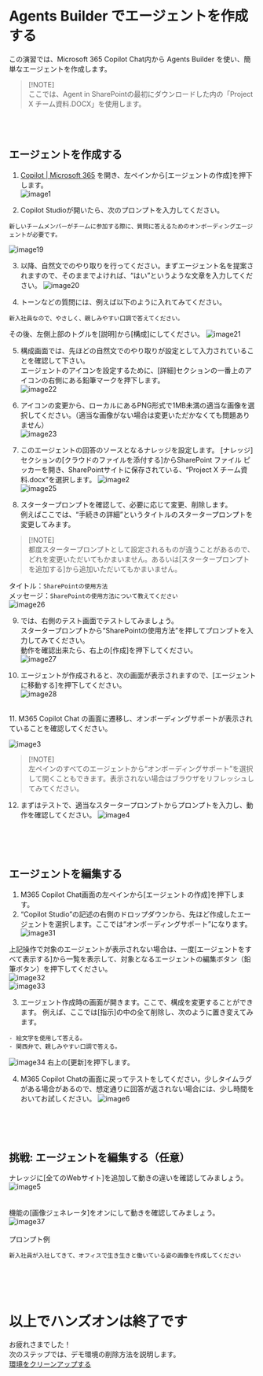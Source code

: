 # Agents Builder でエージェントを作成する
この演習では、Microsoft 365 Copilot Chat内から Agents Builder を使い、簡単なエージェントを作成します。

> [!NOTE]<br>
> ここでは、Agent in SharePointの最初にダウンロードした内の「Project X チーム資料.DOCX」を使用します。<br>

<br>
<br>

## エージェントを作成する
1.	[Copilot | Microsoft 365](https://m365.cloud.microsoft/chat/) を開き、左ペインから[エージェントの作成]を押下します。<br>
![image1](image/02/image1.png)
 
2.	Copilot Studioが開いたら、次のプロンプトを入力してください。<br>
```
新しいチームメンバーがチームに参加する際に、質問に答えるためのオンボーディングエージェントが必要です。
```
![image19](image/02/image19.png)
 
3.	以降、自然文でのやり取りを行ってください。まずエージェント名を提案されますので、そのままでよければ、“はい”というような文章を入力してください。
![image20](image/02/image20.png)
 
4.	トーンなどの質問には、例えば以下のように入れてみてください。<br>
```
新入社員なので、やさしく、親しみやすい口調で答えてください。
```
その後、左側上部のトグルを[説明]から[構成]にしてください。
![image21](image/02/image21.png)
 
5.	構成画面では、先ほどの自然文でのやり取りが設定として入力されていることを確認して下さい。<br>
エージェントのアイコンを設定するために、[詳細]セクションの一番上のアイコンの右側にある鉛筆マークを押下します。<br>
![image22](image/02/image22.png)
 
6.	アイコンの変更から、ローカルにあるPNG形式で1MB未満の適当な画像を選択してください。（適当な画像がない場合は変更いただかなくても問題ありません）<br>
![image23](image/02/image23.png)
 
7.	このエージェントの回答のソースとなるナレッジを設定します。
[ナレッジ]セクションの[クラウドのファイルを添付する]からSharePoint ファイル ピッカーを開き、SharePointサイトに保存されている、“Project X チーム資料.docx”を選択します。
![image2](image/02/image2.png)<br>
![image25](image/02/image25.png)
 
 
8.	スタータープロンプトを確認して、必要に応じて変更、削除します。<br>
例えばここでは、“手続きの詳細”というタイトルのスタータープロンプトを変更してみます。<br>
> [!NOTE]<br>
> 都度スタータープロンプトとして設定されるものが違うことがあるので、どれを変更いただいてもかまいません。あるいは[スタータープロンプトを追加する]から追加いただいてもかまいません。

タイトル：```SharePointの使用方法```<br>
メッセージ：```SharePointの使用方法について教えてください```<br>
![image26](image/02/image26.png)
 
9.	では、右側のテスト画面でテストしてみましょう。<br>
スタータープロンプトから“SharePointの使用方法”を押してプロンプトを入力してみてください。<br>
動作を確認出来たら、右上の[作成]を押下してください。<br>
![image27](image/02/image27.png)
 
10.	エージェントが作成されると、次の画面が表示されますので、[エージェントに移動する]を押下してください。<br>
![image28](image/02/image28.png)
<br>
11.	M365 Copilot Chat の画面に遷移し、オンボーディングサポートが表示されていることを確認してください。<br>

![image3](image/02/image3.png)
 
> [!NOTE]<br>
> 左ペインのすべてのエージェントから“オンボーディングサポート”を選択して開くこともできます。表示されない場合はブラウザをリフレッシュしてみてください。<br>

12.	まずはテストで、適当なスタータープロンプトからプロンプトを入力し、動作を確認してください。
![image4](image/02/image4.png)<br>
<br>
<br>
<br>

## エージェントを編集する
1.	M365 Copilot Chat画面の左ペインから[エージェントの作成]を押下します。<br>
2.	“Copilot Studio”の記述の右側のドロップダウンから、先ほど作成したエージェントを選択します。ここでは“オンボーディングサポート”になります。
![image31](image/02/image31.png)
 
上記操作で対象のエージェントが表示されない場合は、一度[エージェントをすべて表示する]から一覧を表示して、対象となるエージェントの編集ボタン（鉛筆ボタン）を押下してください。<br>
![image32](image/02/image32.png)<br>
![image33](image/02/image33.png)
 
3.	エージェント作成時の画面が開きます。ここで、構成を変更することができます。
例えば、ここでは[指示]の中の全て削除し、次のように置き変えてみます。
```
- 絵文字を使用して答える。
- 関西弁で、親しみやすい口調で答える。
```
![image34](image/02/image34.png)
右上の[更新]を押下します。<br>

4.	M365 Copilot Chatの画面に戻ってテストをしてください。少しタイムラグがある場合があるので、想定通りに回答が返されない場合には、少し時間をおいてお試しください。
![image6](image/02/image6.png)<br>
<br>
<br>
<br>

## 挑戦: エージェントを編集する（任意）
ナレッジに[全てのWebサイト]を追加して動きの違いを確認してみましょう。<br>
![image5](image/02/image5.png)<br>
<br>
<br>
機能の[画像ジェネレータ]をオンにして動きを確認してみましょう。
![image37](image/02/image37.png)<br>
<br>
プロンプト例<br>
```
新入社員が入社してきて、オフィスで生き生きと働いている姿の画像を作成してください
```
<br>
<br>
<br>

# 以上でハンズオンは終了です

お疲れさまでした！<br>
次のステップでは、デモ環境の削除方法を説明します。<br>
[環境をクリーンアップする](3-cleanup.md) 
